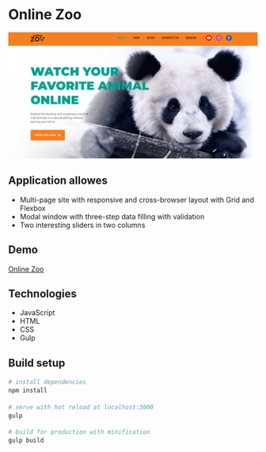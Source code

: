 # Online Zoo

![screenshot](https://github.com/Shushoq/online-zoo/blob/main/onlinezoo.png)

## Application allowes

- Multi-page site with responsive and cross-browser layout with Grid and Flexbox
- Modal window with three-step data filling with validation
- Two interesting sliders in two columns

## Demo

[Online Zoo](https://shushoq.github.io/online-zoo/)

## Technologies

- JavaScript
- HTML
- СSS
- Gulp

## Build setup
```bash
# install dependencies
npm install

# serve with hot reload at localhost:3000
gulp

# build for production with minification
gulp build
```
